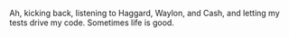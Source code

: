 <!--
id: 217069145
link: http://kevinisom.info/post/217069145/ah-kicking-back-listening-to-haggard-waylon
slug: ah-kicking-back-listening-to-haggard-waylon
date: Mon Oct 19 2009 23:53:46 GMT+1300 (NZDT)
raw: {"blog_name":"kevinisom","id":217069145,"post_url":"http://kevinisom.info/post/217069145/ah-kicking-back-listening-to-haggard-waylon","slug":"ah-kicking-back-listening-to-haggard-waylon","type":"text","date":"2009-10-19 10:53:46 GMT","timestamp":1255949626,"state":"published","format":"html","reblog_key":"SoMoJAKC","tags":[],"short_url":"http://tmblr.co/Zw68YyCy3PP","highlighted":[],"feed_item":"http://twitter.com/kev_nz/statuses/4986922592","from_feed_id":"650289","note_count":0,"title":null,"body":"<p>Ah, kicking back, listening to Haggard, Waylon, and Cash, and letting my tests drive my code. Sometimes life is good.</p>"}
publish: 2009-10-019
tags: 
title: null
-->


Ah, kicking back, listening to Haggard, Waylon, and Cash, and letting my
tests drive my code. Sometimes life is good.


